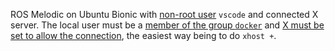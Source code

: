 ROS Melodic on Ubuntu Bionic with [non-root user](https://code.visualstudio.com/docs/remote/containers-advanced#_adding-a-nonroot-user-to-your-dev-container) `vscode` and connected X server. The local user must be a [member of the group `docker`](https://docs.docker.com/engine/install/linux-postinstall/) and [X must be set to allow the connection](https://sites.ualberta.ca/dept/chemeng/AIX-43/share/man/info/C/a_doc_lib/cmds/aixcmds6/xhost.htm#:~:text=The%20xhost%20command%20adds%20or,name%20from%20the%20access%20list.), the easiest way being to do `xhost +`.
